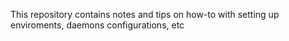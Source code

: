 This repository contains notes and tips on how-to with setting up enviroments, daemons configurations, etc
